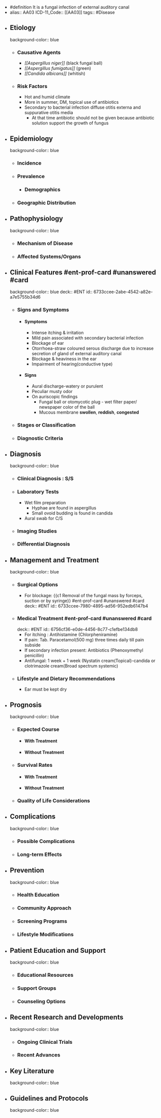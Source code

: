 - #definition It is a fungal infection of external auditory canal
- alias:: AA03
  ICD-11_Code:: [[AA03]]
  tags:: #Disease
- ## Etiology
  background-color:: blue
  - ### Causative Agents
    - _[[Aspergillus niger]]_ (black fungal ball)
    - _[[Aspergillus fumigatus]]_ (green)
    - _[[Candida albicans]]_ (whitish)
  - ### Risk Factors
    - Hot and humid climate
    - More in summer, DM, topical use of antibiotics
    - Secondary to bacterial infection diffuse otitis externa and suppurative otitis media
      - At that time antibiotic should not be given because antibiotic solution support the growth of fungus
- ## Epidemiology
  background-color:: blue
  - ### Incidence
  - ### Prevalence
    - ### Demographics
  - ### Geographic Distribution
- ## Pathophysiology
  background-color:: blue
  - ### Mechanism of Disease
  - ### Affected Systems/Organs
- ## Clinical Features #ent-prof-card #unanswered #card
  background-color:: blue
  deck:: #ENT
  id:: 6733ccee-2abe-4542-a82e-a7e5755b34d6
  - ### Signs and Symptoms
    - #### Symptoms
      - Intense itching & irritation
      - Mild pain associated with secondary bacterial infection
      - Blockage of ear
      - Otorrhoea-straw coloured serous discharge due to increase secretion of gland of external auditory canal
      - Blockage & heaviness in the ear
      - Impairment of hearing(conductive type)
    - #### Signs
      - Aural discharge-watery or purulent
      - Peculiar musty odor
      - On auriscopic findings
        - Fungal ball or otomycotic plug - wet filter paper/ newspaper color of the ball
        - Mucous membrane **swollen**, **reddish**, **congested**
  - ### Stages or Classification
  - ### Diagnostic Criteria
- ## Diagnosis
  background-color:: blue
  - ### Clinical Diagnosis : S/S
  - ### Laboratory Tests
    - Wet film preparation
      - Hyphae are found in aspergillus
      - Small ovoid budding is found in candida
    - Aural swab for C/S
  - ### Imaging Studies
  - ### Differential Diagnosis
- ## Management and Treatment
  background-color:: blue
  - ### Surgical Options
    - For blockage: {{c1 Removal of the fungal mass by forceps, suction or by syringe}} #ent-prof-card #unanswered #card
      deck:: #ENT
      id:: 6733ccee-7980-4895-ad56-952edb6147b4
  - ### Medical Treatment #ent-prof-card #unanswered #card
    deck:: #ENT
    id:: 6756cf36-e0de-4456-8c77-c1efbe134db8
    - For itching : Antihistamine (Chlorpheniramine)
    - If pain: Tab. Paracetamol(500 mg) three times daily till pain subside
    - If secondary infection present: Antibiotics (Phenoxymethyl penicillin)
    - Antifungal: 1 week + 1 week (Nystatin cream(Topical)-candida or clotrimazole cream(Broad spectrum systemic)
  - ### Lifestyle and Dietary Recommendations
    - Ear must be kept dry
- ## Prognosis
  background-color:: blue
  - ### Expected Course
    - #### With Treatment
    - #### Without Treatment
  - ### Survival Rates
    - #### With Treatment
    - #### Without Treatment
  - ### Quality of Life Considerations
- ## Complications
  background-color:: blue
  - ### Possible Complications
  - ### Long-term Effects
- ## Prevention
  background-color:: blue
  - ### Health Education
  - ### Community Approach
  - ### Screening Programs
  - ### Lifestyle Modifications
- ## Patient Education and Support
  background-color:: blue
  - ### Educational Resources
  - ### Support Groups
  - ### Counseling Options
- ## Recent Research and Developments
  background-color:: blue
  - ### Ongoing Clinical Trials
  - ### Recent Advances
- ## Key Literature
  background-color:: blue
- ## Guidelines and Protocols
  background-color:: blue
